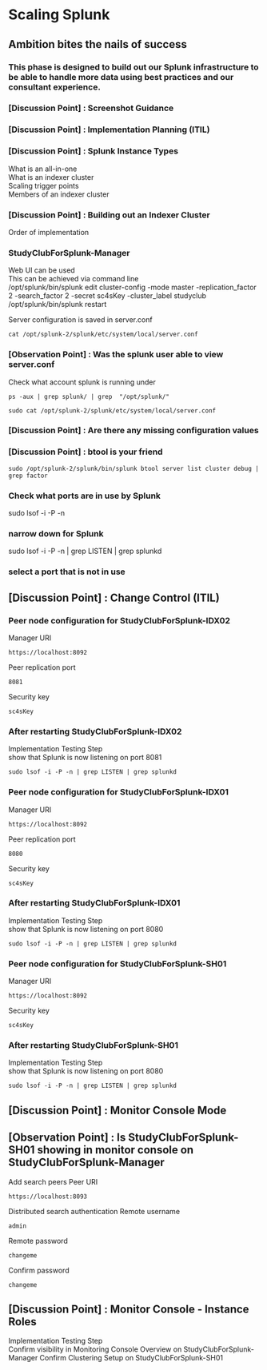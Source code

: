 # Scaling Splunk
## Ambition bites the nails of success

### This phase is designed to build out our Splunk infrastructure to be able to handle more data using best practices and our consultant experience.

### [Discussion Point] : Screenshot Guidance
### [Discussion Point] : Implementation Planning (ITIL)
### [Discussion Point] : Splunk Instance Types
What is an all-in-one  
What is an indexer cluster  
Scaling trigger points  
Members of an indexer cluster

### [Discussion Point] : Building out an Indexer Cluster
Order of implementation  

### StudyClubForSplunk-Manager
Web UI can be used  
This can be achieved via command line  
/opt/splunk/bin/splunk edit cluster-config -mode master -replication_factor 2 -search_factor 2 -secret sc4sKey -cluster_label studyclub  
/opt/splunk/bin/splunk restart  

Server configuration is saved in server.conf
```
cat /opt/splunk-2/splunk/etc/system/local/server.conf
```
### [Observation Point] : Was the splunk user able to view server.conf

Check what account splunk is running under
```
ps -aux | grep splunk/ | grep  "/opt/splunk/"
```

```
sudo cat /opt/splunk-2/splunk/etc/system/local/server.conf
```
### [Discussion Point] : Are there any missing configuration values


### [Discussion Point] : btool is your friend
```
sudo /opt/splunk-2/splunk/bin/splunk btool server list cluster debug | grep factor
```

### Check what ports are in use by Splunk

sudo lsof -i -P -n
### narrow down for Splunk
sudo lsof -i -P -n | grep LISTEN | grep splunkd
### select a port that is not in use 
## [Discussion Point] : Change Control (ITIL)

### Peer node configuration for StudyClubForSplunk-IDX02
Manager URI  
```
https://localhost:8092
```
Peer replication port  
```
8081
```
Security key  
```
sc4sKey
```

### After restarting StudyClubForSplunk-IDX02
Implementation Testing Step  
show that Splunk is now listening on port 8081  
```
sudo lsof -i -P -n | grep LISTEN | grep splunkd
```


### Peer node configuration for StudyClubForSplunk-IDX01
Manager URI  
```
https://localhost:8092
```
Peer replication port  
```
8080
```
Security key  
```
sc4sKey
```

### After restarting StudyClubForSplunk-IDX01
Implementation Testing Step  
show that Splunk is now listening on port 8080    
```
sudo lsof -i -P -n | grep LISTEN | grep splunkd
```


### Peer node configuration for StudyClubForSplunk-SH01
Manager URI  
```
https://localhost:8092
```
Security key  
```
sc4sKey
```

### After restarting StudyClubForSplunk-SH01
Implementation Testing Step  
show that Splunk is now listening on port 8080    
```
sudo lsof -i -P -n | grep LISTEN | grep splunkd
```

## [Discussion Point] : Monitor Console Mode

## [Observation Point] : Is StudyClubForSplunk-SH01 showing in monitor console on StudyClubForSplunk-Manager

Add search peers
Peer URI  
```
https://localhost:8093
```

Distributed search authentication
Remote username  
```
admin
```
Remote password  
```
changeme
```
Confirm password
```
changeme
```

## [Discussion Point] : Monitor Console - Instance Roles

Implementation Testing Step  
Confirm visibility in Monitoring Console Overview on StudyClubForSplunk-Manager
Confirm Clustering Setup on StudyClubForSplunk-SH01 

